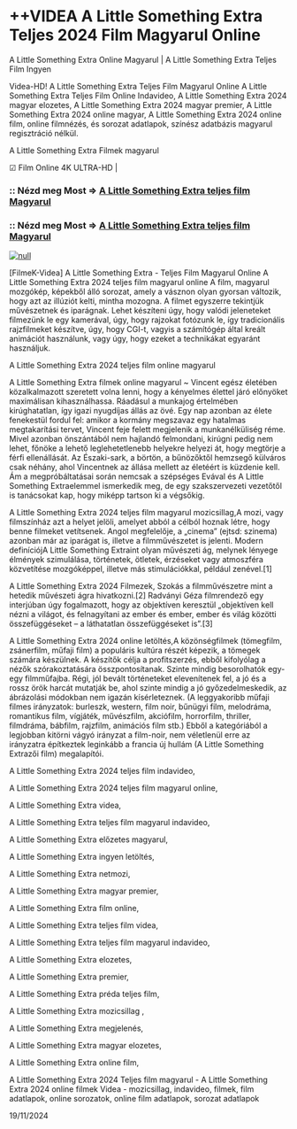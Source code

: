 # ++VIDEA A Little Something Extra Teljes 2024 Film Magyarul Online






A Little Something Extra Online Magyarul | A Little Something Extra Teljes Film Ingyen

Videa-HD! A Little Something Extra Teljes Film Magyarul Online A Little Something Extra Teljes Film Online Indavideo, A Little Something Extra 2024 magyar elozetes, A Little Something Extra 2024 magyar premier, A Little Something Extra 2024 online magyar, A Little Something Extra 2024 online film, online filmnézés, és sorozat adatlapok, színész adatbázis magyarul regisztráció nélkül.

A Little Something Extra Filmek magyarul

☑ Film Online 4K ULTRA-HD |

### :: Nézd meg Most => [A Little Something Extra teljes film Magyarul](https://t.co/oltPQfE1uQ)

### :: Nézd meg Most => [A Little Something Extra teljes film Magyarul](https://t.co/oltPQfE1uQ)

[![null](https://static.wixstatic.com/media/855a25_043b5abeb4ae4d35ac003198e7fe56ed~mv2.gif)](https://t.co/oltPQfE1uQ)

[FilmeK-Videa] A Little Something Extra - Teljes Film Magyarul Online A Little Something Extra 2024 teljes film magyarul online A film, magyarul mozgókép, képekből álló sorozat, amely a vásznon olyan gyorsan változik, hogy azt az illúziót kelti, mintha mozogna. A filmet egyszerre tekintjük művészetnek és iparágnak. Lehet készíteni úgy, hogy valódi jeleneteket filmezünk le egy kamerával, úgy, hogy rajzokat fotózunk le, így tradicionális rajzfilmeket készítve, úgy, hogy CGI-t, vagyis a számítógép által kreált animációt használunk, vagy úgy, hogy ezeket a technikákat egyaránt használjuk.

A Little Something Extra 2024 teljes film online magyarul

A Little Something Extra filmek online magyarul ~ Vincent egész életében közalkalmazott szeretett volna lenni, hogy a kényelmes élettel járó előnyöket maximálisan kihasználhassa. Ráadásul a munkajog értelmében kirúghatatlan, így igazi nyugdíjas állás az övé. Egy nap azonban az élete fenekestül fordul fel: amikor a kormány megszavaz egy hatalmas megtakarítási tervet, Vincent feje felett megjelenik a munkanélküliség réme. Mivel azonban önszántából nem hajlandó felmondani, kirúgni pedig nem lehet, főnöke a lehető leglehetetlenebb helyekre helyezi át, hogy megtörje a férfi ellenállását. Az Északi-sark, a börtön, a bűnözőktől hemzsegő külváros csak néhány, ahol Vincentnek az állása mellett az életéért is küzdenie kell. Ám a megpróbáltatásai során nemcsak a szépséges Evával és A Little Something Extraelemmel ismerkedik meg, de egy szakszervezeti vezetőtől is tanácsokat kap, hogy miképp tartson ki a végsőkig.

A Little Something Extra 2024 teljes film magyarul mozicsillag,A mozi, vagy filmszínház azt a helyet jelöli, amelyet abból a célból hoznak létre, hogy benne filmeket vetítsenek. Angol megfelelője, a „cinema” (ejtsd: szinema) azonban már az iparágat is, illetve a filmművészetet is jelenti. Modern definíciójA Little Something Extraint olyan művészeti ág, melynek lényege élmények szimulálása, történetek, ötletek, érzéseket vagy atmoszféra közvetítése mozgóképpel, illetve más stimulációkkal, például zenével.[1]

A Little Something Extra 2024 Filmezek, Szokás a filmművészetre mint a hetedik művészeti ágra hivatkozni.[2] Radványi Géza filmrendező egy interjúban úgy fogalmazott, hogy az objektíven keresztül „objektíven kell nézni a világot, és felnagyítani az ember és ember, ember és világ közötti összefüggéseket – a láthatatlan összefüggéseket is”.[3]

A Little Something Extra 2024 online letöltés,A közönségfilmek (tömegfilm, zsánerfilm, műfaji film) a populáris kultúra részét képezik, a tömegek számára készülnek. A készítők célja a profitszerzés, ebből kifolyólag a nézők szórakoztatására összpontosítanak. Szinte mindig besorolhatók egy-egy filmműfajba. Régi, jól bevált történeteket elevenítenek fel, a jó és a rossz örök harcát mutatják be, ahol szinte mindig a jó győzedelmeskedik, az ábrázolási módokban nem igazán kísérleteznek. (A leggyakoribb műfaji filmes irányzatok: burleszk, western, film noir, bűnügyi film, melodráma, romantikus film, vígjáték, művészfilm, akciófilm, horrorfilm, thriller, filmdráma, bábfilm, rajzfilm, animációs film stb.) Ebből a kategóriából a legjobban kitörni vágyó irányzat a film-noir, nem véletlenül erre az irányzatra építkeztek leginkább a francia új hullám (A Little Something Extrazői film) megalapítói.

A Little Something Extra 2024 teljes film indavideo,

A Little Something Extra 2024 teljes film magyarul online,

A Little Something Extra videa,

A Little Something Extra teljes film magyarul indavideo,

A Little Something Extra előzetes magyarul,

A Little Something Extra ingyen letöltés,

A Little Something Extra netmozi,

A Little Something Extra magyar premier,

A Little Something Extra film online,

A Little Something Extra teljes film videa,

A Little Something Extra teljes film magyarul indavideo,

A Little Something Extra elozetes,

A Little Something Extra premier,

A Little Something Extra préda teljes film,

A Little Something Extra mozicsillag ,

A Little Something Extra megjelenés,

A Little Something Extra magyar elozetes,

A Little Something Extra online film,

A Little Something Extra 2024 Teljes film magyarul - A Little Something Extra 2024 online filmek Videa - mozicsillag, indavideo, filmek, film adatlapok, online sorozatok, online film adatlapok, sorozat adatlapok

19/11/2024
